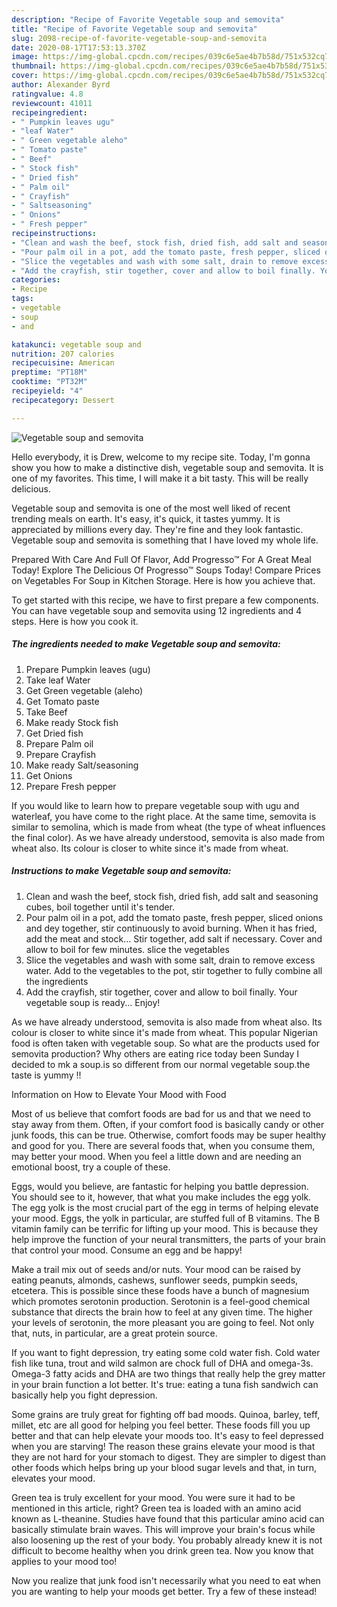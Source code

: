 ```yaml
---
description: "Recipe of Favorite Vegetable soup and semovita"
title: "Recipe of Favorite Vegetable soup and semovita"
slug: 2098-recipe-of-favorite-vegetable-soup-and-semovita
date: 2020-08-17T17:53:13.370Z
image: https://img-global.cpcdn.com/recipes/039c6e5ae4b7b58d/751x532cq70/vegetable-soup-and-semovita-recipe-main-photo.jpg
thumbnail: https://img-global.cpcdn.com/recipes/039c6e5ae4b7b58d/751x532cq70/vegetable-soup-and-semovita-recipe-main-photo.jpg
cover: https://img-global.cpcdn.com/recipes/039c6e5ae4b7b58d/751x532cq70/vegetable-soup-and-semovita-recipe-main-photo.jpg
author: Alexander Byrd
ratingvalue: 4.8
reviewcount: 41011
recipeingredient:
- " Pumpkin leaves ugu"
- "leaf Water"
- " Green vegetable aleho"
- " Tomato paste"
- " Beef"
- " Stock fish"
- " Dried fish"
- " Palm oil"
- " Crayfish"
- " Saltseasoning"
- " Onions"
- " Fresh pepper"
recipeinstructions:
- "Clean and wash the beef, stock fish, dried fish, add salt and seasoning cubes, boil together until it&#39;s tender."
- "Pour palm oil in a pot, add the tomato paste, fresh pepper, sliced onions and dey together, stir continuously to avoid burning. When it has fried, add the meat and stock... Stir together, add salt if necessary. Cover and allow to boil for few minutes. slice the vegetables"
- "Slice the vegetables and wash with some salt, drain to remove excess water. Add to the vegetables to the pot, stir together to fully combine all the ingredients"
- "Add the crayfish, stir together, cover and allow to boil finally. Your vegetable soup is ready... Enjoy!"
categories:
- Recipe
tags:
- vegetable
- soup
- and

katakunci: vegetable soup and 
nutrition: 207 calories
recipecuisine: American
preptime: "PT18M"
cooktime: "PT32M"
recipeyield: "4"
recipecategory: Dessert

---
```



![Vegetable soup and semovita](https://img-global.cpcdn.com/recipes/039c6e5ae4b7b58d/751x532cq70/vegetable-soup-and-semovita-recipe-main-photo.jpg)

Hello everybody, it is Drew, welcome to my recipe site. Today, I'm gonna show you how to make a distinctive dish, vegetable soup and semovita. It is one of my favorites. This time, I will make it a bit tasty. This will be really delicious.

Vegetable soup and semovita is one of the most well liked of recent trending meals on earth. It's easy, it's quick, it tastes yummy. It is appreciated by millions every day. They're fine and they look fantastic. Vegetable soup and semovita is something that I have loved my whole life.

Prepared With Care And Full Of Flavor, Add Progresso™ For A Great Meal Today! Explore The Delicious Of Progresso™ Soups Today! Compare Prices on Vegetables For Soup in Kitchen Storage. Here is how you achieve that.


To get started with this recipe, we have to first prepare a few components. You can have vegetable soup and semovita using 12 ingredients and 4 steps. Here is how you cook it.

<!--inarticleads1-->

##### The ingredients needed to make Vegetable soup and semovita:

1. Prepare  Pumpkin leaves (ugu)
1. Take leaf Water
1. Get  Green vegetable (aleho)
1. Get  Tomato paste
1. Take  Beef
1. Make ready  Stock fish
1. Get  Dried fish
1. Prepare  Palm oil
1. Prepare  Crayfish
1. Make ready  Salt/seasoning
1. Get  Onions
1. Prepare  Fresh pepper


If you would like to learn how to prepare vegetable soup with ugu and waterleaf, you have come to the right place. At the same time, semovita is similar to semolina, which is made from wheat (the type of wheat influences the final color). As we have already understood, semovita is also made from wheat also. Its colour is closer to white since it&#39;s made from wheat. 

<!--inarticleads2-->

##### Instructions to make Vegetable soup and semovita:

1. Clean and wash the beef, stock fish, dried fish, add salt and seasoning cubes, boil together until it&#39;s tender.
1. Pour palm oil in a pot, add the tomato paste, fresh pepper, sliced onions and dey together, stir continuously to avoid burning. When it has fried, add the meat and stock... Stir together, add salt if necessary. Cover and allow to boil for few minutes. slice the vegetables
1. Slice the vegetables and wash with some salt, drain to remove excess water. Add to the vegetables to the pot, stir together to fully combine all the ingredients
1. Add the crayfish, stir together, cover and allow to boil finally. Your vegetable soup is ready... Enjoy!


As we have already understood, semovita is also made from wheat also. Its colour is closer to white since it&#39;s made from wheat. This popular Nigerian food is often taken with vegetable soup. So what are the products used for semovita production? Why others are eating rice today been Sunday I decided to mk a soup.is so different from our normal vegetable soup.the taste is yummy !! 

Information on How to Elevate Your Mood with Food


Most of us believe that comfort foods are bad for us and that we need to stay away from them. Often, if your comfort food is basically candy or other junk foods, this can be true. Otherwise, comfort foods may be super healthy and good for you. There are several foods that, when you consume them, may better your mood. When you feel a little down and are needing an emotional boost, try a couple of these.

Eggs, would you believe, are fantastic for helping you battle depression. You should see to it, however, that what you make includes the egg yolk. The egg yolk is the most crucial part of the egg in terms of helping elevate your mood. Eggs, the yolk in particular, are stuffed full of B vitamins. The B vitamin family can be terrific for lifting up your mood. This is because they help improve the function of your neural transmitters, the parts of your brain that control your mood. Consume an egg and be happy!

Make a trail mix out of seeds and/or nuts. Your mood can be raised by eating peanuts, almonds, cashews, sunflower seeds, pumpkin seeds, etcetera. This is possible since these foods have a bunch of magnesium which promotes serotonin production. Serotonin is a feel-good chemical substance that directs the brain how to feel at any given time. The higher your levels of serotonin, the more pleasant you are going to feel. Not only that, nuts, in particular, are a great protein source.

If you want to fight depression, try eating some cold water fish. Cold water fish like tuna, trout and wild salmon are chock full of DHA and omega-3s. Omega-3 fatty acids and DHA are two things that really help the grey matter in your brain function a lot better. It's true: eating a tuna fish sandwich can basically help you fight depression. 

Some grains are truly great for fighting off bad moods. Quinoa, barley, teff, millet, etc are all good for helping you feel better. These foods fill you up better and that can help elevate your moods too. It's easy to feel depressed when you are starving! The reason these grains elevate your mood is that they are not hard for your stomach to digest. They are simpler to digest than other foods which helps bring up your blood sugar levels and that, in turn, elevates your mood.

Green tea is truly excellent for your mood. You were sure it had to be mentioned in this article, right? Green tea is loaded with an amino acid known as L-theanine. Studies have found that this particular amino acid can basically stimulate brain waves. This will improve your brain's focus while also loosening up the rest of your body. You probably already knew it is not difficult to become healthy when you drink green tea. Now you know that applies to your mood too!

Now you realize that junk food isn't necessarily what you need to eat when you are wanting to help your moods get better. Try a few of these instead!

